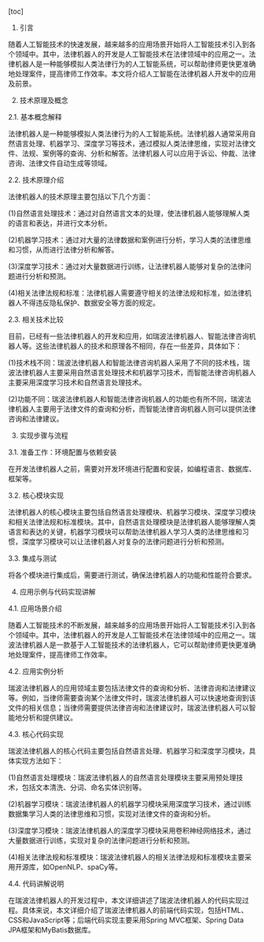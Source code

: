 
[toc]                    
                
                
1. 引言

随着人工智能技术的快速发展，越来越多的应用场景开始将人工智能技术引入到各个领域中。其中，法律机器人的开发是人工智能技术在法律领域中的应用之一。法律机器人是一种能够模拟人类法律行为的人工智能系统，可以帮助律师更快更准确地处理案件，提高律师工作效率。本文将介绍人工智能在法律机器人开发中的应用及前景。

2. 技术原理及概念

2.1. 基本概念解释

法律机器人是一种能够模拟人类法律行为的人工智能系统。法律机器人通常采用自然语言处理、机器学习、深度学习等技术，通过模拟人类法律思维，实现对法律文件、法规、案例等的查询、分析和解答。法律机器人可以应用于诉讼、仲裁、法律咨询、法律文件自动生成等领域。

2.2. 技术原理介绍

法律机器人的技术原理主要包括以下几个方面：

(1)自然语言处理技术：通过对自然语言文本的处理，使法律机器人能够理解人类的语言和表达，并进行文本分析。

(2)机器学习技术：通过对大量的法律数据和案例进行分析，学习人类的法律思维和习惯，从而进行法律分析和解答。

(3)深度学习技术：通过对大量数据进行训练，让法律机器人能够对复杂的法律问题进行分析和预测。

(4)相关法律法规和标准：法律机器人需要遵守相关的法律法规和标准，如法律机器人不得违反隐私保护、数据安全等方面的规定。

2.3. 相关技术比较

目前，已经有一些法律机器人的开发和应用，如瑞波法律机器人、智能法律咨询机器人等。这些法律机器人的技术和原理各不相同，存在一些差异，具体如下：

(1)技术栈不同：瑞波法律机器人和智能法律咨询机器人采用了不同的技术栈，瑞波法律机器人主要采用自然语言处理技术和机器学习技术，而智能法律咨询机器人主要采用深度学习技术和自然语言处理技术。

(2)功能不同：瑞波法律机器人和智能法律咨询机器人的功能也有所不同，瑞波法律机器人主要用于法律文件的查询和分析，而智能法律咨询机器人则可以提供法律咨询和法律建议。

3. 实现步骤与流程

3.1. 准备工作：环境配置与依赖安装

在开发法律机器人之前，需要对开发环境进行配置和安装，如编程语言、数据库、框架等。

3.2. 核心模块实现

法律机器人的核心模块主要包括自然语言处理模块、机器学习模块、深度学习模块和相关法律法规和标准模块。其中，自然语言处理模块是法律机器人能够理解人类语言和表达的关键，机器学习模块可以帮助法律机器人学习人类的法律思维和习惯，深度学习模块可以让法律机器人对复杂的法律问题进行分析和预测。

3.3. 集成与测试

将各个模块进行集成后，需要进行测试，确保法律机器人的功能和性能符合要求。

4. 应用示例与代码实现讲解

4.1. 应用场景介绍

随着人工智能技术的不断发展，越来越多的应用场景开始将人工智能技术引入到各个领域中。其中，法律机器人的开发是人工智能技术在法律领域中的应用之一。瑞波法律机器人是一款基于人工智能技术的法律机器人，它可以帮助律师更快更准确地处理案件，提高律师工作效率。

4.2. 应用实例分析

瑞波法律机器人的应用领域主要包括法律文件的查询和分析、法律咨询和法律建议等。例如，当律师需要查询某个法律文件时，瑞波法律机器人可以快速地查询到该文件的相关信息；当律师需要提供法律咨询和法律建议时，瑞波法律机器人可以智能地分析和提供建议。

4.3. 核心代码实现

瑞波法律机器人的核心代码主要包括自然语言处理、机器学习和深度学习模块，具体实现方法如下：

(1)自然语言处理模块：瑞波法律机器人的自然语言处理模块主要采用预处理技术，包括文本清洗、分词、命名实体识别等。

(2)机器学习模块：瑞波法律机器人的机器学习模块采用深度学习技术，通过训练数据集学习人类的法律思维和习惯，实现对法律文件的查询和分析。

(3)深度学习模块：瑞波法律机器人的深度学习模块采用卷积神经网络技术，通过大量数据进行训练，实现对复杂的法律问题进行分析和预测。

(4)相关法律法规和标准模块：瑞波法律机器人的相关法律法规和标准模块主要采用开源库，如OpenNLP、spaCy等。

4.4. 代码讲解说明

在瑞波法律机器人的开发过程中，本文详细讲述了瑞波法律机器人的代码实现过程。具体来说，本文详细介绍了瑞波法律机器人的前端代码实现，包括HTML、CSS和JavaScript等；后端代码实现主要采用Spring MVC框架、Spring Data JPA框架和MyBatis数据库。

